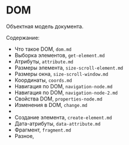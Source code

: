 # DOM
Объектная модель документа.

Содержание:
- Что такое DOM, `dom.md`
- Выборка элементов, `get-element.md`
- Атрибуты, `attribute.md`
- Размеры элемента, `size-scroll-element.md`
- Размеры окна, `size-scroll-window.md`
- Координаты, `coords.md`
- Навигация по DOM, `navigation-node.md`
- Навигация по DOM, `navigation-node-2.md`
- Свойства DOM, `properties-node.md`
- Изменения в DOM, `change.md`
- 
- Создание элемента, `create-element.md`
- Дата-атрибуты, `data-attribute.md`
- Фрагмент, `fragment.md`
- Разное, 